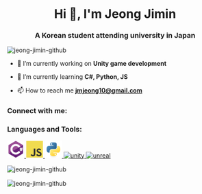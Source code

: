 <h1 align="center">Hi 👋, I'm Jeong Jimin</h1>
<h3 align="center">A Korean student attending university in Japan</h3>

<p align="left"> <img src="https://komarev.com/ghpvc/?username=jeong-jimin-github&label=Profile%20views&color=0e75b6&style=flat" alt="jeong-jimin-github" /> </p>

- 🔭 I’m currently working on **Unity game development**

- 🌱 I’m currently learning **C#, Python, JS**

- 📫 How to reach me **jmjeong10@gmail.com**

<h3 align="left">Connect with me:</h3>
<p align="left">
</p>

<h3 align="left">Languages and Tools:</h3>
<p align="left"> <a href="https://www.w3schools.com/cs/" target="_blank" rel="noreferrer"> <img src="https://raw.githubusercontent.com/devicons/devicon/master/icons/csharp/csharp-original.svg" alt="csharp" width="40" height="40"/> </a> <a href="https://developer.mozilla.org/en-US/docs/Web/JavaScript" target="_blank" rel="noreferrer"> <img src="https://raw.githubusercontent.com/devicons/devicon/master/icons/javascript/javascript-original.svg" alt="javascript" width="40" height="40"/> </a> <a href="https://www.python.org" target="_blank" rel="noreferrer"> <img src="https://raw.githubusercontent.com/devicons/devicon/master/icons/python/python-original.svg" alt="python" width="40" height="40"/> </a> <a href="https://unity.com/" target="_blank" rel="noreferrer"> <img src="https://www.vectorlogo.zone/logos/unity3d/unity3d-icon.svg" alt="unity" width="40" height="40"/> </a> <a href="https://unrealengine.com/" target="_blank" rel="noreferrer"> <img src="https://raw.githubusercontent.com/kenangundogan/fontisto/036b7eca71aab1bef8e6a0518f7329f13ed62f6b/icons/svg/brand/unreal-engine.svg" alt="unreal" width="40" height="40"/> </a> </p>

<p><img align="center" src="https://github-readme-stats.vercel.app/api/top-langs?username=jeong-jimin-github&show_icons=true&locale=en&layout=compact" alt="jeong-jimin-github" /></p>

<p><img align="center" src="https://github-readme-streak-stats.herokuapp.com/?user=jeong-jimin-github&" alt="jeong-jimin-github" /></p>


